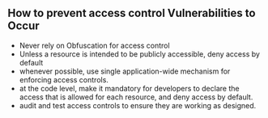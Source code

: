 ## How to prevent access control Vulnerabilities to Occur 
- Never rely on Obfuscation for access control
- Unless a resource is intended to be publicly accessible, deny access by default
- whenever possible, use single application-wide mechanism for enforcing access controls.
- at the code level, make it mandatory for developers to declare the access that is allowed for each resource, and deny access by default.
- audit and test access controls to ensure they are working as designed.